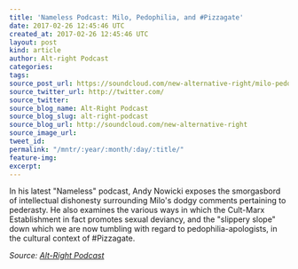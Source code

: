 ```yaml
---
title: 'Nameless Podcast: Milo, Pedophilia, and #Pizzagate'
date: 2017-02-26 12:45:46 UTC
created_at: 2017-02-26 12:45:46 UTC
layout: post
kind: article
author: Alt-right Podcast
categories: 
tags: 
source_post_url: https://soundcloud.com/new-alternative-right/milo-pedophilia-and-pizzagate
source_twitter_url: http://twitter.com/
source_twitter: 
source_blog_name: Alt-Right Podcast
source_blog_slug: alt-right-podcast
source_blog_url: http://soundcloud.com/new-alternative-right
source_image_url: 
tweet_id: 
permalink: "/mntr/:year/:month/:day/:title/"
feature-img: 
excerpt: 
---
```

In his latest "Nameless" podcast, Andy Nowicki exposes the smorgasbord of intellectual dishonesty surrounding Milo's dodgy comments pertaining to pederasty. He also examines the various ways in which the Cult-Marx Establishment in fact promotes sexual deviancy, and the "slippery slope" down which we are now tumbling with regard to pedophilia-apologists, in the cultural context of #Pizzagate.<div class="">
    <i>Source: <a href="http://soundcloud.com/new-alternative-right">Alt-Right Podcast</a></i>
</div>

